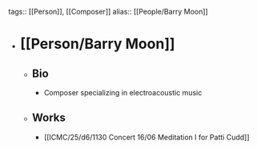 tags:: [[Person]], [[Composer]]
alias:: [[People/Barry Moon]]

- # [[Person/Barry Moon]]
	- ## Bio
		- Composer specializing in electroacoustic music
	- ## Works
		- [[ICMC/25/d6/1130 Concert 16/06 Meditation I for Patti Cudd]] 